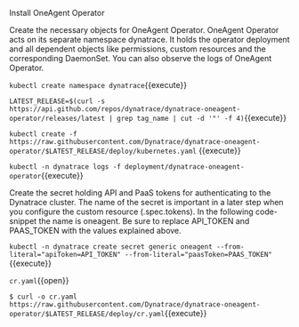 Install OneAgent Operator 

Create the necessary objects for OneAgent Operator. OneAgent Operator acts on its separate namespace dynatrace. It holds the operator deployment and all dependent objects like permissions, custom resources and the corresponding DaemonSet. You can also observe the logs of OneAgent Operator.

`kubectl create namespace dynatrace`{{execute}}

`LATEST_RELEASE=$(curl -s https://api.github.com/repos/dynatrace/dynatrace-oneagent-operator/releases/latest | grep tag_name | cut -d '"' -f 4)`{{execute}}

`kubectl create -f https://raw.githubusercontent.com/Dynatrace/dynatrace-oneagent-operator/$LATEST_RELEASE/deploy/kubernetes.yaml` {{execute}}

`kubectl -n dynatrace logs -f deployment/dynatrace-oneagent-operator`{{execute}}

Create the secret holding API and PaaS tokens for authenticating to the Dynatrace cluster. The name of the secret is important in a later step when you configure the custom resource (.spec.tokens). In the following code-snippet the name is oneagent. Be sure to replace API_TOKEN and PAAS_TOKEN with the values explained above.

`kubectl -n dynatrace create secret generic oneagent --from-literal="apiToken=API_TOKEN" --from-literal="paasToken=PAAS_TOKEN"`{{execute}}

`cr.yaml`{{open}}

`$ curl -o cr.yaml https://raw.githubusercontent.com/Dynatrace/dynatrace-oneagent-operator/$LATEST_RELEASE/deploy/cr.yaml`{{execute}}
